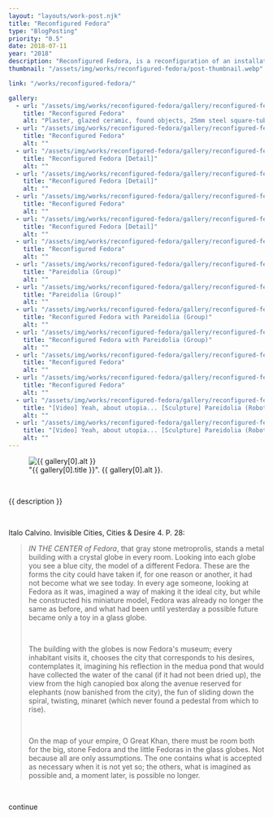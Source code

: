 ```yaml
---
layout: "layouts/work-post.njk"
title: "Reconfigured Fedora"
type: "BlogPosting"
priority: "0.5"
date: 2018-07-11
year: "2018"
description: "Reconfigured Fedora, is a reconfiguration of an installation of work made for my degree show earlier in the year. The use of the name 'Fedora' comes from the Italo Calvino novel called Invisible Cities which explores imagination and the imaginable through the descriptions of cities by an explorer, Marco Polo."
thumbnail: "/assets/img/works/reconfigured-fedora/post-thumbnail.webp"

link: "/works/reconfigured-fedora/"

gallery:
  - url: "/assets/img/works/reconfigured-fedora/gallery/reconfigured-fedora-1.webp"
    title: "Reconfigured Fedora"
    alt: "Plaster, glazed ceramic, found objects, 25mm steel square-tube, clay, 3D printed SLS plastic. Video: Yeah, about utopia ..."
  - url: "/assets/img/works/reconfigured-fedora/gallery/reconfigured-fedora-2.webp"
    title: "Reconfigured Fedora"
    alt: ""
  - url: "/assets/img/works/reconfigured-fedora/gallery/reconfigured-fedora-3.webp"
    title: "Reconfigured Fedora [Detail]"
    alt: ""
  - url: "/assets/img/works/reconfigured-fedora/gallery/reconfigured-fedora-4.webp"
    title: "Reconfigured Fedora [Detail]"
    alt: ""
  - url: "/assets/img/works/reconfigured-fedora/gallery/reconfigured-fedora-5.webp"
    title: "Reconfigured Fedora"
    alt: ""
  - url: "/assets/img/works/reconfigured-fedora/gallery/reconfigured-fedora-6.webp"
    title: "Reconfigured Fedora [Detail]"
    alt: ""
  - url: "/assets/img/works/reconfigured-fedora/gallery/reconfigured-fedora-7.webp"
    title: "Reconfigured Fedora"
    alt: ""
  - url: "/assets/img/works/reconfigured-fedora/gallery/reconfigured-fedora-8.webp"
    title: "Pareidolia (Group)"
    alt: ""
  - url: "/assets/img/works/reconfigured-fedora/gallery/reconfigured-fedora-9.webp"
    title: "Pareidolia (Group)"
    alt: ""
  - url: "/assets/img/works/reconfigured-fedora/gallery/reconfigured-fedora-10.webp"
    title: "Reconfigured Fedora with Pareidolia (Group)"
    alt: ""
  - url: "/assets/img/works/reconfigured-fedora/gallery/reconfigured-fedora-11.webp"
    title: "Reconfigured Fedora with Pareidolia (Group)"
    alt: ""
  - url: "/assets/img/works/reconfigured-fedora/gallery/reconfigured-fedora-12.webp"
    title: "Reconfigured Fedora"
    alt: ""
  - url: "/assets/img/works/reconfigured-fedora/gallery/reconfigured-fedora-13.webp"
    title: "Reconfigured Fedora"
    alt: ""
  - url: "/assets/img/works/reconfigured-fedora/gallery/reconfigured-fedora-14.webp"
    title: "[Video] Yeah, about utopia... [Sculpture] Pareidolia (Robot)"
    alt: ""
  - url: "/assets/img/works/reconfigured-fedora/gallery/reconfigured-fedora-15.webp"
    title: "[Video] Yeah, about utopia... [Sculpture] Pareidolia (Robot)"
    alt: ""
---
```


<figure class="main-article__figure">
    <img src="{{ gallery[0].url  }}" alt="{{ gallery[0].alt }}" title="{{ gallery[0].title }}">
        <figcaption>
            "{{ gallery[0].title }}". {{ gallery[0].alt }}.
        </figcaption>
</figure><br>

<p class="indent">{{ description }}</p>

<br>

<p>Italo Calvino. Invisible Cities, Cities & Desire 4. P. 28:</p>

<blockquote>
<p class="indent"><i>IN THE CENTER of Fedora</i>, that gray stone metroprolis, stands a metal building with a crystal globe in every room. Looking into each globe you see a blue city, the model of a different Fedora. These are the forms the city could have taken if, for one reason or another, it had not become what we see today. In every age someone, looking at Fedora as it was, imagined a way of making it the ideal city, but while he constructed his miniature model, Fedora was already no longer the same as before, and what had been until yesterday a possible future became only a toy in a glass globe.</p>

<br>

<p>The building with the globes is now Fedora's museum; every inhabitant visits it, chooses the city that corresponds to his desires, contemplates it, imagining his reflection in the medua pond that would have collected the water of the canal (if it had not been dried up), the view from the high canopied box along the avenue reserved for elephants (now banished from the city), the fun of sliding down the spiral, twisting, minaret (which never found a pedestal from which to rise).</p>

<br>

<p>On the map of your empire, O Great Khan, there must be room both for the big, stone Fedora and the little Fedoras in the glass globes. Not because all are only assumptions. The one contains what is accepted as necessary when it is not yet so; the others, what is imagined as possible and, a moment later, is possible no longer.</p>
</blockquote>

<br>

<p>continue</p>

<br>
<br>